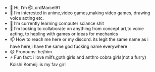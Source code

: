 - 👋 Hi, I’m @LordMarcel91
- 👀 I’m interested in anime,video games,making video games, drawing voice acting etc.
- 🌱 I’m currently learning computer sciance shit
- 💞️ I’m looking to collaborate on anything from concept art,to voice acting, to hepling with games or ideas for mechanics
- 📫 How to reach me here or my discord. its legit the same name as i have here,i have the same god fucking name everywhere
- 😄 Pronouns: he/him
- ⚡ Fun fact: i love milfs,goth girls and anthro cobra girls(not a furry) Koishi Komeiji is my fav girl

<!---
LordMarcel91/LordMarcel91 is a ✨ special ✨ repository because its `README.md` (this file) appears on your GitHub profile.
You can click the Preview link to take a look at your changes.
--->
